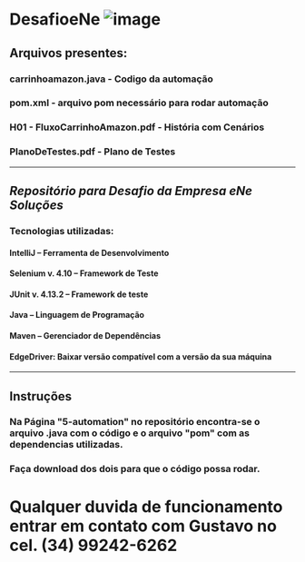 # DesafioeNe                                               ![image](https://github.com/Bataglioni12/DesafioeNe/assets/147080620/001d8cdf-af56-4cfa-bad9-99a15f7eed16)           
## Arquivos presentes:
### carrinhoamazon.java - Codigo da automação
### pom.xml - arquivo pom necessário para rodar automação
### H01 - FluxoCarrinhoAmazon.pdf - História com Cenários
### PlanoDeTestes.pdf - Plano de Testes 
---------------------------------------------------------------------------------

##  **_Repositório para Desafio da Empresa eNe Soluções_**
### Tecnologias utilizadas:
#### IntelliJ – Ferramenta de Desenvolvimento
#### Selenium v. 4.10 – Framework de Teste
#### JUnit v. 4.13.2 – Framework de teste
#### Java – Linguagem de Programação
#### Maven – Gerenciador de Dependências 
#### EdgeDriver: Baixar versão compatível com a versão da sua máquina
----------------------------------------------------------------------------------

## Instruções
### Na Página "5-automation" no repositório encontra-se o arquivo .java com o código e o arquivo "pom" com as dependencias utilizadas. 
### Faça download dos dois para que o código possa rodar.

# Qualquer duvida de funcionamento entrar em contato com Gustavo no cel. (34) 99242-6262
